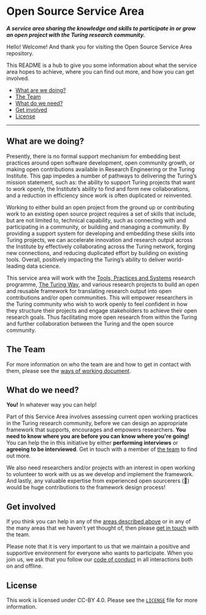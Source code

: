 # Open Source Service Area

**_A service area sharing the knowledge and skills to participate in or grow an open project with the Turing research community._**

Hello! Welcome! And thank you for visiting the Open Source Service Area repository.

This README is a hub to give you some information about what the service area hopes to achieve, where you can find out more, and how you can get involved.

- [What are we doing?](#what-are-we-doing)
- [The Team](#the-team)
- [What do we need?](#what-do-we-need)
- [Get involved](#get-involved)
- [License](#license)

---

## What are we doing?

Presently, there is no formal support mechanism for embedding best practices around open software development, open community growth, or making open contributions available in Research Engineering or the Turing Institute.
This gap impedes a number of pathways to delivering the Turing’s mission statement, such as: the ability to support Turing projects that want to work openly, the Institute’s ability to find and form new collaborations, and a reduction in efficiency since work is often duplicated or reinvented.

Working to either build an open project from the ground up or contributing work to an existing open source project requires a set of skills that include, but are not limited to, technical capability, such as connecting with and participating in a community, or building and managing a community.
By providing a support system for developing and embedding these skills into Turing projects, we can accelerate innovation and research output across the Institute by effectively collaborating across the Turing network, forging new connections, and reducing duplicated effort by building on existing tools. Overall, positively impacting the Turing’s ability to deliver world-leading data science.

This service area will work with the [Tools, Practices and Systems](https://www.turing.ac.uk/research/research-programmes/tools-practices-and-systems) research programme, [The Turing Way](https://github.com/alan-turing-institute/the-turing-way), and various research projects to build an open and reusable framework for translating research output into open contributions and/or open communities.
This will empower researchers in the Turing community who wish to work openly to feel confident in how they structure their projects and engage stakeholders to achieve their open research goals.
Thus facilitating more open research from within the Turing and further collaboration between the Turing and the open source community.

## The Team

For more information on who the team are and how to get in contact with them, please see the [ways of working document](WAYS_OF_WORKING.md).

## What do we need?

**You!**
In whatever way you can help!

Part of this Service Area involves assessing current open working practices in the Turing research community, before we can design an appropriate framework that supports, encourages and empowers researchers.
**You need to know where you are before you can know where you're going!**
You can help the in this initiative by either **performing interviews** or **agreeing to be interviewed**.
Get in touch with a member of [the team](#the-team) to find out more.

We also need researchers and/or projects with an interest in open working to volunteer to work with us as we develop and implement the framework.
And lastly, any valuable expertise from experienced open sourcerers (:mage:) would be huge contributions to the framework design process!

## Get involved

If you think you can help in any of the [areas described above](#what-do-we-need) or in any of the many areas that we haven't yet thought of, then please [get in touch](#the-team) with the team.

Please note that it is very important to us that we maintain a positive and supportive environment for everyone who wants to participate.
When you join us, we ask that you follow our [code of conduct](CODE_OF_CONDUCT.md) in all interactions both on and offline.

## License

This work is licensed under CC-BY 4.0.
Please see the [`LICENSE`](LICENSE.md) file for more information.
